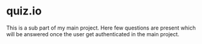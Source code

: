 # quiz.io
This is a sub part of my main project. Here few questions are present which will be answered once the user get authenticated in the main project.
